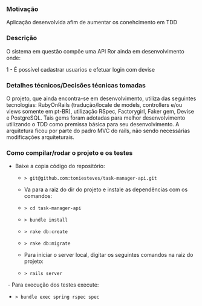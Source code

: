 ### Motivação

Aplicação desenvolvida afim de aumentar os conehcimento em TDD


### Descrição

O sistema em questão compõe uma API Ror ainda em desenvolvimento onde:

1 - É possível cadastrar usuarios e efetuar login com devise

### Detalhes técnicos/Decisões técnicas tomadas

O projeto, que ainda encontra-se em desenvolvimento, utiliza das seguintes tecnologias: RubyOnRails (tradução/locale de models, controllers e/ou views somente em pt-BR), utilização RSpec, Factorygirl, Faker gem, Devise e PostgreSQL.
Tais gems foram adotadas para melhor desenvolvimento utilizando o TDD como premissa básica para seu desenvolvimento. A arquitetura ficou por parte do padro MVC do rails, não sendo necessárias modificações arquiteturais.

### Como compilar/rodar o projeto e os testes

- Baixe a copia código do repositório:

  - `> git@github.com:toniesteves/task-manager-api.git`

  - Va para a raiz do dir do projeto e instale as dependências com os comandos:

  - `> cd task-manager-api`

  - `> bundle install`

  - `> rake db:create`

  - `> rake db:migrate`

  - Para iniciar o server local, digitar os seguintes comandos na raiz do projeto:

  - `> rails server`
  
  - Para execução dos testes execute:
   
  - `> bundle exec spring rspec spec`

   

